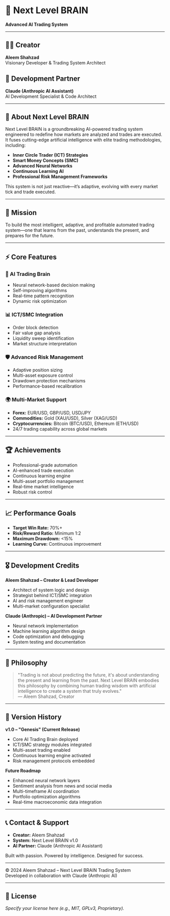 # 🧠 Next Level BRAIN
**Advanced AI Trading System**

---

## 👨‍💻 Creator
**Aleem Shahzad**  
Visionary Developer & Trading System Architect

## 🤖 Development Partner
**Claude (Anthropic AI Assistant)**  
AI Development Specialist & Code Architect

---

## 🚀 About Next Level BRAIN

Next Level BRAIN is a groundbreaking AI-powered trading system engineered to redefine how markets are analyzed and trades are executed. It fuses cutting-edge artificial intelligence with elite trading methodologies, including:

- **Inner Circle Trader (ICT) Strategies**
- **Smart Money Concepts (SMC)**
- **Advanced Neural Networks**
- **Continuous Learning AI**
- **Professional Risk Management Frameworks**

This system is not just reactive—it’s adaptive, evolving with every market tick and trade executed.

---

## 🎯 Mission

To build the most intelligent, adaptive, and profitable automated trading system—one that learns from the past, understands the present, and prepares for the future.

---

## ⚡ Core Features

### 🧠 AI Trading Brain
- Neural network-based decision making
- Self-improving algorithms
- Real-time pattern recognition
- Dynamic risk optimization

### 📊 ICT/SMC Integration
- Order block detection
- Fair value gap analysis
- Liquidity sweep identification
- Market structure interpretation

### 🛡️ Advanced Risk Management
- Adaptive position sizing
- Multi-asset exposure control
- Drawdown protection mechanisms
- Performance-based recalibration

### 🌍 Multi-Market Support
- **Forex:** EUR/USD, GBP/USD, USD/JPY
- **Commodities:** Gold (XAU/USD), Silver (XAG/USD)
- **Cryptocurrencies:** Bitcoin (BTC/USD), Ethereum (ETH/USD)
- 24/7 trading capability across global markets

---

## 🏆 Achievements

- Professional-grade automation
- AI-enhanced trade execution
- Continuous learning engine
- Multi-asset portfolio management
- Real-time market intelligence
- Robust risk control

---

## 📈 Performance Goals

- **Target Win Rate:** 70%+
- **Risk/Reward Ratio:** Minimum 1:2
- **Maximum Drawdown:** <15%
- **Learning Curve:** Continuous improvement

---

## 🎖️ Development Credits

**Aleem Shahzad – Creator & Lead Developer**
- Architect of system logic and design
- Strategist behind ICT/SMC integration
- AI and risk management engineer
- Multi-market configuration specialist

**Claude (Anthropic) – AI Development Partner**
- Neural network implementation
- Machine learning algorithm design
- Code optimization and debugging
- System testing and documentation

---

## 🌟 Philosophy

> "Trading is not about predicting the future, it's about understanding the present and learning from the past. Next Level BRAIN embodies this philosophy by combining human trading wisdom with artificial intelligence to create a system that truly evolves."  
> — Aleem Shahzad, Creator

---

## 🚀 Version History

**v1.0 – "Genesis" (Current Release)**
- Core AI Trading Brain deployed
- ICT/SMC strategy modules integrated
- Multi-asset trading enabled
- Continuous learning engine activated
- Risk management protocols embedded

**Future Roadmap**
- Enhanced neural network layers
- Sentiment analysis from news and social media
- Multi-timeframe AI coordination
- Portfolio optimization algorithms
- Real-time macroeconomic data integration

---

## 📞 Contact & Support

- **Creator:** Aleem Shahzad  
- **System:** Next Level BRAIN v1.0  
- **AI Partner:** Claude (Anthropic AI Assistant)

Built with passion. Powered by intelligence. Designed for success.

---

© 2024 Aleem Shahzad – Next Level BRAIN Trading System  
Developed in collaboration with Claude (Anthropic AI)

---

## 📝 License

*Specify your license here (e.g., MIT, GPLv3, Proprietary).*
